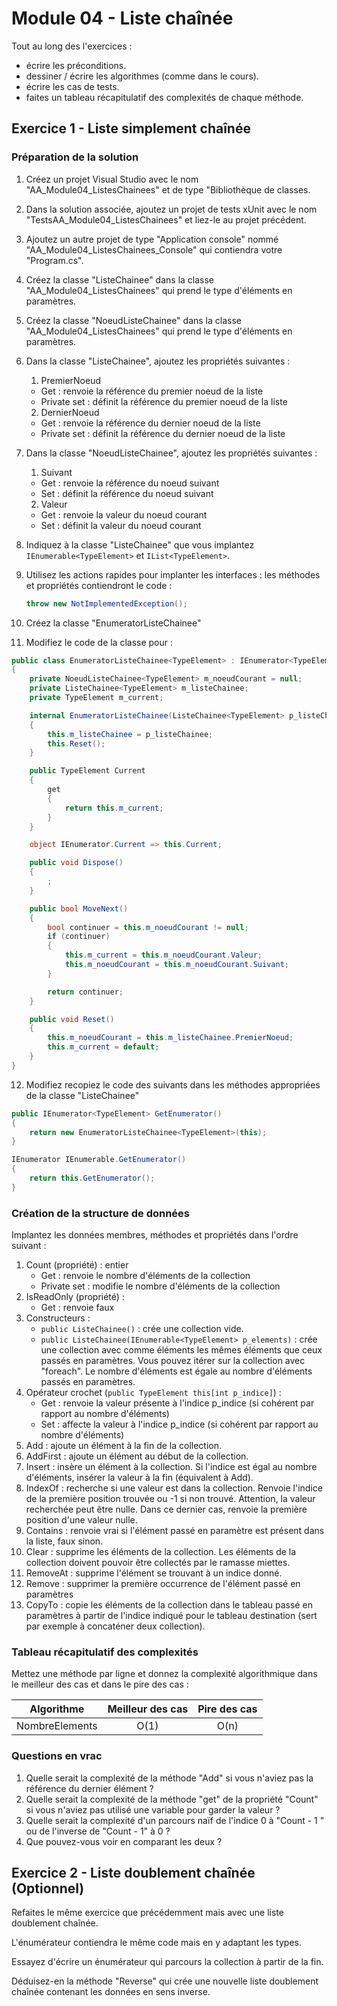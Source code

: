 # Module 04 - Liste chaînée

Tout au long des l'exercices :

- écrire les préconditions.
- dessiner / écrire les algorithmes (comme dans le cours).
- écrire les cas de tests.
- faites un tableau récapitulatif des complexités de chaque méthode.

## Exercice 1 - Liste simplement chaînée

### Préparation de la solution

1. Créez un projet Visual Studio avec le nom "AA_Module04_ListesChainees" et de type "Bibliothèque de classes.
2. Dans la solution associée, ajoutez un projet de tests xUnit avec le nom "TestsAA_Module04_ListesChainees" et liez-le au projet précédent.
3. Ajoutez un autre projet de type "Application console" nommé "AA_Module04_ListesChainees_Console" qui contiendra votre "Program.cs".
4. Créez la classe "ListeChainee" dans la classe "AA_Module04_ListesChainees" qui prend le type d'éléments en paramètres.
5. Créez la classe "NoeudListeChainee" dans la classe "AA_Module04_ListesChainees" qui prend le type d'éléments en paramètres.
6. Dans la classe "ListeChainee", ajoutez les propriétés suivantes :
   1. PremierNoeud

     - Get : renvoie la référence du premier noeud de la liste
     - Private set : définit la référence du premier noeud de la liste

   2. DernierNoeud

     - Get : renvoie la référence du dernier noeud de la liste
     - Private set : définit la référence du dernier noeud de la liste

7. Dans la classe "NoeudListeChainee", ajoutez les propriétés suivantes :
   1. Suivant

     - Get : renvoie la référence du noeud suivant
     - Set : définit la référence du noeud suivant

   2. Valeur

     - Get : renvoie la valeur du noeud courant
     - Set : définit la valeur du noeud courant
  
8. Indiquez à la classe "ListeChainee" que vous implantez ```IEnumerable<TypeElement>``` et ```IList<TypeElement>```.
9. Utilisez les actions rapides pour implanter les interfaces : les méthodes et propriétés contiendront le code :

   ```csharp
   throw new NotImplementedException();
   ```

10. Créez la classe "EnumeratorListeChainee"
11. Modifiez le code de la classe pour :

```csharp
public class EnumeratorListeChainee<TypeElement> : IEnumerator<TypeElement>
{
    private NoeudListeChainee<TypeElement> m_noeudCourant = null;
    private ListeChainee<TypeElement> m_listeChainee;
    private TypeElement m_current;

    internal EnumeratorListeChainee(ListeChainee<TypeElement> p_listeChainee)
    {
        this.m_listeChainee = p_listeChainee;
        this.Reset();
    }

    public TypeElement Current
    {
        get
        {
            return this.m_current;
        }
    }

    object IEnumerator.Current => this.Current;

    public void Dispose()
    {
        ;
    }

    public bool MoveNext()
    {
        bool continuer = this.m_noeudCourant != null;
        if (continuer)
        {
            this.m_current = this.m_noeudCourant.Valeur;
            this.m_noeudCourant = this.m_noeudCourant.Suivant;
        }

        return continuer;
    }

    public void Reset()
    {
        this.m_noeudCourant = this.m_listeChainee.PremierNoeud;
        this.m_current = default;
    }
}
```

12. Modifiez recopiez le code des suivants dans les méthodes appropriées de la classe "ListeChainee"

```csharp
public IEnumerator<TypeElement> GetEnumerator()
{
    return new EnumeratorListeChainee<TypeElement>(this);
}

IEnumerator IEnumerable.GetEnumerator()
{
    return this.GetEnumerator();
}
```

### Création de la structure de données

Implantez les données membres, méthodes et propriétés dans l'ordre suivant :

1. Count (propriété) : entier
   - Get : renvoie le nombre d'éléments de la collection
   - Private set : modifie le nombre d'éléments de la collection
2. IsReadOnly (propriété) :
   - Get : renvoie faux
3. Constructeurs :
   - ```public ListeChainee()``` : crée une collection vide.
   - ```public ListeChainee(IEnumerable<TypeElement> p_elements)``` : crée une collection avec comme éléments les mêmes éléments que ceux passés en paramètres. Vous pouvez itérer sur la collection avec "foreach". Le nombre d'éléments est égale au nombre d'éléments passés en paramètres.
4. Opérateur crochet (```public TypeElement this[int p_indice]```) :
   - Get : renvoie la valeur présente à l'indice p_indice (si cohérent par rapport au nombre d'éléments)
   - Set : affecte la valeur à l'indice p_indice (si cohérent par rapport au nombre d'éléments)
5. Add : ajoute un élément à la fin de la collection.
6. AddFirst : ajoute un élément au début de la collection.
7. Insert : insère un élément à la collection. Si l'indice est égal au nombre d'éléments, insérer la valeur à la fin (équivalent à Add).
8. IndexOf : recherche si une valeur est dans la collection. Renvoie l'indice de la première position trouvée ou -1 si non trouvé. Attention, la valeur recherchée peut être nulle. Dans ce dernier cas, renvoie la première position d'une valeur nulle.
9. Contains : renvoie vrai si l'élément passé en paramètre est présent dans la liste, faux sinon.
10. Clear : supprime les éléments de la collection. Les éléments de la collection doivent pouvoir être collectés par le ramasse miettes.
11. RemoveAt : supprime l'élément se trouvant à un indice donné.
12. Remove : supprimer la première occurrence de l'élément passé en paramètres
13. CopyTo : copie les éléments de la collection dans le tableau passé en paramètres à partir de l'indice indiqué pour le tableau destination (sert par exemple à concaténer deux collection).

### Tableau récapitulatif des complexités

Mettez une méthode par ligne et donnez la complexité algorithmique dans le meilleur des cas et dans le pire des cas :

|Algorithme|Meilleur des cas|Pire des cas|
|---|:-:|:-:|
|NombreElements|O(1)|O(n)|

### Questions en vrac

1. Quelle serait la complexité de la méthode "Add" si vous n'aviez pas la référence du dernier élément ?
2. Quelle serait la complexité de la méthode "get" de la propriété "Count" si vous n'aviez pas utilisé une variable pour garder la valeur ?
3. Quelle serait la complexité d'un parcours naïf de l'indice 0 à "Count - 1 " ou de l'inverse de "Count - 1" à 0 ?
4. Que pouvez-vous voir en comparant les deux ?

## Exercice 2 - Liste doublement chaînée (Optionnel)

Refaites le même exercice que précédemment mais avec une liste doublement chaînée.

L'énumérateur contiendra le même code mais en y adaptant les types.

Essayez d'écrire un énumérateur qui parcours la collection à partir de la fin.

Déduisez-en la méthode "Reverse" qui crée une nouvelle liste doublement chaînée contenant les données en sens inverse.
